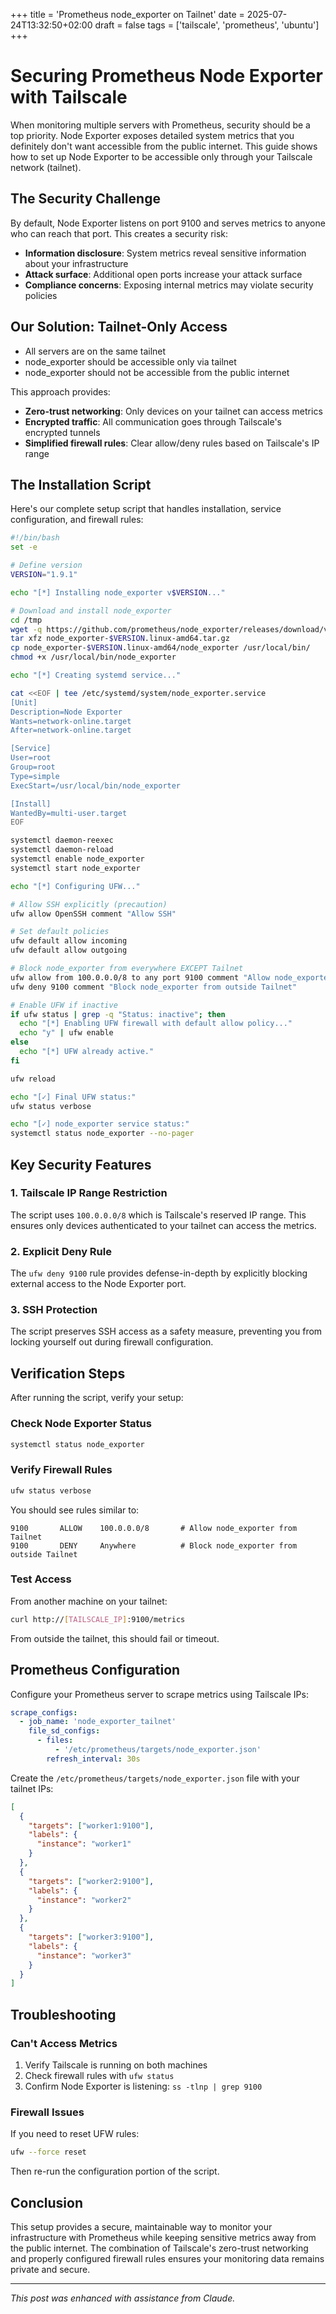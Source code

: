 +++
title = 'Prometheus node_exporter on Tailnet'
date = 2025-07-24T13:32:50+02:00
draft = false
tags = ['tailscale', 'prometheus', 'ubuntu']
+++

# Securing Prometheus Node Exporter with Tailscale

When monitoring multiple servers with Prometheus, security should be a top priority. Node Exporter exposes detailed system metrics that you definitely don't want accessible from the public internet. This guide shows how to set up Node Exporter to be accessible only through your Tailscale network (tailnet).

## The Security Challenge

By default, Node Exporter listens on port 9100 and serves metrics to anyone who can reach that port. This creates a security risk:

- **Information disclosure**: System metrics reveal sensitive information about your infrastructure
- **Attack surface**: Additional open ports increase your attack surface
- **Compliance concerns**: Exposing internal metrics may violate security policies

## Our Solution: Tailnet-Only Access

- All servers are on the same tailnet
- node_exporter should be accessible only via tailnet
- node_exporter should not be accessible from the public internet

This approach provides:

- **Zero-trust networking**: Only devices on your tailnet can access metrics
- **Encrypted traffic**: All communication goes through Tailscale's encrypted tunnels
- **Simplified firewall rules**: Clear allow/deny rules based on Tailscale's IP range

## The Installation Script

Here's our complete setup script that handles installation, service configuration, and firewall rules:

```bash
#!/bin/bash
set -e

# Define version
VERSION="1.9.1"

echo "[*] Installing node_exporter v$VERSION..."

# Download and install node_exporter
cd /tmp
wget -q https://github.com/prometheus/node_exporter/releases/download/v$VERSION/node_exporter-$VERSION.linux-amd64.tar.gz
tar xfz node_exporter-$VERSION.linux-amd64.tar.gz
cp node_exporter-$VERSION.linux-amd64/node_exporter /usr/local/bin/
chmod +x /usr/local/bin/node_exporter

echo "[*] Creating systemd service..."

cat <<EOF | tee /etc/systemd/system/node_exporter.service
[Unit]
Description=Node Exporter
Wants=network-online.target
After=network-online.target

[Service]
User=root
Group=root
Type=simple
ExecStart=/usr/local/bin/node_exporter

[Install]
WantedBy=multi-user.target
EOF

systemctl daemon-reexec
systemctl daemon-reload
systemctl enable node_exporter
systemctl start node_exporter

echo "[*] Configuring UFW..."

# Allow SSH explicitly (precaution)
ufw allow OpenSSH comment "Allow SSH"

# Set default policies
ufw default allow incoming
ufw default allow outgoing

# Block node_exporter from everywhere EXCEPT Tailnet
ufw allow from 100.0.0.0/8 to any port 9100 comment "Allow node_exporter from Tailnet"
ufw deny 9100 comment "Block node_exporter from outside Tailnet"

# Enable UFW if inactive
if ufw status | grep -q "Status: inactive"; then
  echo "[*] Enabling UFW firewall with default allow policy..."
  echo "y" | ufw enable
else
  echo "[*] UFW already active."
fi

ufw reload

echo "[✓] Final UFW status:"
ufw status verbose

echo "[✓] node_exporter service status:"
systemctl status node_exporter --no-pager
```

## Key Security Features

### 1. Tailscale IP Range Restriction
The script uses `100.0.0.0/8` which is Tailscale's reserved IP range. This ensures only devices authenticated to your tailnet can access the metrics.

### 2. Explicit Deny Rule
The `ufw deny 9100` rule provides defense-in-depth by explicitly blocking external access to the Node Exporter port.

### 3. SSH Protection
The script preserves SSH access as a safety measure, preventing you from locking yourself out during firewall configuration.

## Verification Steps

After running the script, verify your setup:

### Check Node Exporter Status
```bash
systemctl status node_exporter
```

### Verify Firewall Rules
```bash
ufw status verbose
```

You should see rules similar to:
```
9100       ALLOW    100.0.0.0/8       # Allow node_exporter from Tailnet
9100       DENY     Anywhere          # Block node_exporter from outside Tailnet
```

### Test Access
From another machine on your tailnet:
```bash
curl http://[TAILSCALE_IP]:9100/metrics
```

From outside the tailnet, this should fail or timeout.

## Prometheus Configuration

Configure your Prometheus server to scrape metrics using Tailscale IPs:

```yaml
scrape_configs:
  - job_name: 'node_exporter_tailnet'
    file_sd_configs:
      - files:
          - '/etc/prometheus/targets/node_exporter.json'
        refresh_interval: 30s
```

Create the `/etc/prometheus/targets/node_exporter.json` file with your tailnet IPs:

```json
[
  {
    "targets": ["worker1:9100"],
    "labels": {
      "instance": "worker1"
    }
  },
  {
    "targets": ["worker2:9100"],
    "labels": {
      "instance": "worker2"
    }
  },
  {
    "targets": ["worker3:9100"],
    "labels": {
      "instance": "worker3"
    }
  }
]
```

## Troubleshooting

### Can't Access Metrics

1. Verify Tailscale is running on both machines
2. Check firewall rules with `ufw status`
3. Confirm Node Exporter is listening: `ss -tlnp | grep 9100`

### Firewall Issues

If you need to reset UFW rules:

```bash
ufw --force reset
```

Then re-run the configuration portion of the script.

## Conclusion

This setup provides a secure, maintainable way to monitor your infrastructure with Prometheus while keeping sensitive metrics away from the public internet. The combination of Tailscale's zero-trust networking and properly configured firewall rules ensures your monitoring data remains private and secure.

---

*This post was enhanced with assistance from Claude.*
